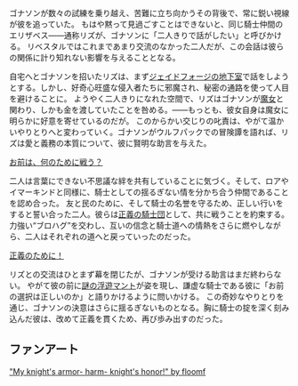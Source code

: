 <!-- title: 名誉と正義 -->
<!-- relationship: Friends -->

ゴナソンが数々の試練を乗り越え、苦難に立ち向かうその背後で、常に鋭い視線が彼を追っていた。
もはや黙って見過ごすことはできないと、同じ騎士仲間のエリザベス――通称リズが、ゴナソンに「二人きりで話がしたい」と呼びかける。
リベスタルではこれまであまり交流のなかった二人だが、この会話は彼らの関係に計り知れない影響を与えることとなる。

自宅へとゴナソンを招いたリズは、まず[ジェイドフォージの地下室](https://youtu.be/alQr5XqoUPs?t=9708)で話をしようとする。しかし、好奇心旺盛な侵入者たちに邪魔され、秘密の通路を使って人目を避けることに。
ようやく二人きりになれた空間で、リズはゴナソンが[魔女](https://youtu.be/alQr5XqoUPs?t=9885)と関わり、しかも金を渡していたことを咎める。――もっとも、彼女自身は魔女に明らかに好意を寄せているのだが。
このからかい交じりの叱責は、やがて温かいやりとりへと変わっていく。ゴナソンがウルフパックでの冒険譚を語れば、リズは愛と義務の本質について、彼に賢明な助言を与えた。

[お前は、何のために戦う？](#embed:https://youtu.be/alQr5XqoUPs?t=10749)

二人は言葉にできない不思議な絆を共有していることに気づく。そして、ロアやイマーキンドと同様に、騎士としての揺るぎない情を分かち合う仲間であることを認め合った。
友と民のために、そして騎士の名誉を守るため、正しい行いをすると誓い合った二人。彼らは[正義の騎士団](https://youtu.be/alQr5XqoUPs?t=10950)として、共に戦うことを約束する。
力強い“ブロハグ”を交わし、互いの信念と騎士道への情熱をさらに燃やしながら、二人はそれぞれの道へと戻っていったのだった。

[正義のために！](#embed:https://youtu.be/alQr5XqoUPs?t=11090)

リズとの交流はひとまず幕を閉じたが、ゴナソンが受ける助言はまだ終わらない。
やがて彼の前に[謎の浮遊マント](https://youtu.be/alQr5XqoUPs?t=11687)が姿を現し、謙虚な騎士である彼に「お前の選択は正しいのか」と語りかけるように問いかける。
この奇妙なやりとりを通じ、ゴナソンの決意はさらに揺るぎないものとなる。胸に騎士の掟を深く刻み込んだ彼は、改めて正義を貫くため、再び歩み出すのだった。

## ファンアート

["My knight's armor- harm- knight's honor!" by floomf](https://x.com/fluumf/status/1920463783882891312)